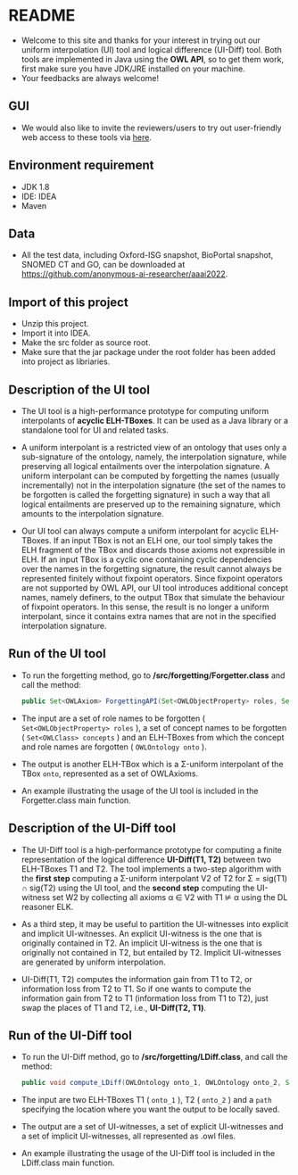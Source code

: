 # README

* Welcome to this site and thanks for your interest in trying out our uniform interpolation (UI) tool and logical difference (UI-Diff) tool. Both tools are implemented in Java using the **OWL API**, so to get them work, first make sure you have JDK/JRE installed on your machine.
* Your feedbacks are always welcome!

## GUI

* We would also like to invite the reviewers/users to try out user-friendly web access to these tools via [here](http://www.forgettingshow.info).

## Environment requirement

* JDK 1.8
* IDE: IDEA 
* Maven

## Data

* All the test data, including Oxford-ISG snapshot, BioPortal snapshot,  SNOMED CT and GO, can be downloaded at https://github.com/anonymous-ai-researcher/aaai2022.

## Import of this project

* Unzip this project.
* Import it into IDEA.
* Make the src folder as source root.
* Make sure that the jar package under the root folder has been added into project as libriaries.

## Description of the UI tool

* The UI tool is a high-performance prototype for computing uniform interpolants of **acyclic ELH-TBoxes**. It can be used as a Java library or a standalone tool for UI and related tasks.

* A uniform interpolant is a restricted view of an ontology that uses only a sub-signature of the ontology, namely, the interpolation signature, while preserving all logical entailments over the interpolation signature. A uniform interpolant can be computed by forgetting the names (usually incrementally) not  in the interpolation signature (the set of the names to be forgotten is called the forgetting signature) in such a way that all logical entailments are preserved up to the remaining signature, which amounts to the interpolation signature.

* Our UI tool can always compute a uniform interpolant for acyclic ELH-TBoxes. If an input TBox is not an ELH one, our tool simply takes the ELH fragment of the TBox and discards those axioms not expressible in ELH. If an input TBox is a cyclic one containing cyclic dependencies over the names in the forgetting signature, the result cannot always be represented finitely without fixpoint operators. Since fixpoint operators are not supported by OWL API, our UI tool introduces additional concept names, namely definers, to the output TBox that simulate the behaviour of fixpoint operators. In this sense, the result is no longer a uniform interpolant, since it contains extra names that are not in the specified interpolation signature.

## Run of the UI tool

* To run the forgetting method, go to  **/src/forgetting/Forgetter.class** and call the method: 

  ```java
  public Set<OWLAxiom> ForgettingAPI(Set<OWLObjectProperty> roles, Set<OWLClass> concepts, OWLOntology onto)
  ```

* The input are a set of role names to be forgotten  ( ``` Set<OWLObjectProperty> roles ``` ),  a set of concept names to be forgotten ( ``` Set<OWLClass> concepts ``` ) and an ELH-TBoxes from which the concept and role names are forgotten ( ``` OWLOntology onto ``` ).

* The output is another ELH-TBox which is a Σ-uniform interpolant of the TBox ``onto``, represented as a set of OWLAxioms.

* An example illustrating the usage of the UI tool is included in the Forgetter.class main function.

## Description of the UI-Diff tool

* The UI-Diff tool is a high-performance prototype for computing a finite representation of the logical difference **UI-Diff(T1, T2)** between two ELH-TBoxes T1 and T2. The tool implements a two-step algorithm with the **first step** computing a Σ-uniform interpolant V2 of T2 for Σ = sig(T1) ∩ sig(T2) using the UI tool, and the **second step** computing the UI-witness set W2 by collecting all axioms α ∈ V2 with T1 ⊭ α using the DL reasoner ELK.

* As a third step, it may be useful to partition the UI-witnesses into explicit and implicit UI-witnesses. An explicit UI-witness is the one that is originally contained in T2. An implicit UI-witness is the one that is originally not contained in T2, but entailed by T2. Implicit UI-witnesses are generated by uniform interpolation.

* UI-Diff(T1, T2) computes the information gain from T1 to T2, or information loss from T2 to T1. So if one wants to compute the information gain from T2 to T1 (information loss from T1 to T2), just swap the places of T1 and T2, i.e., **UI-Diff(T2, T1)**.

## Run of the UI-Diff tool

* To run the UI-Diff method, go to **/src/forgetting/LDiff.class**, and call the method:

  ```java
  public void compute_LDiff(OWLOntology onto_1, OWLOntology onto_2, String path)
  ```

* The input are two ELH-TBoxes T1 ( ```onto_1``` ), T2 ( ```onto_2``` )  and a ```path``` specifying the location where you want the output to be locally saved.

* The output are a set of UI-witnesses, a set of explicit UI-witnesses and a set of implicit UI-witnesses, all represented as .owl files. 
* An example illustrating the usage of the UI-Diff tool is included in the LDiff.class main function.

